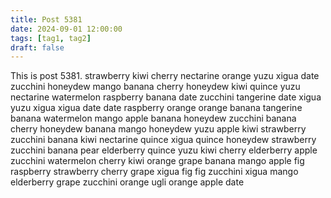 ```yaml
---
title: Post 5381
date: 2024-09-01 12:00:00
tags: [tag1, tag2]
draft: false
---
```

This is post 5381.
strawberry
kiwi
cherry
nectarine
orange
yuzu
xigua
date
zucchini
honeydew
mango
banana
cherry
honeydew
kiwi
quince
yuzu
nectarine
watermelon
raspberry
banana
date
zucchini
tangerine
date
xigua
yuzu
xigua
xigua
date
date
raspberry
orange
orange
banana
tangerine
banana
watermelon
mango
apple
banana
honeydew
zucchini
banana
cherry
honeydew
banana
mango
honeydew
yuzu
apple
kiwi
strawberry
zucchini
banana
kiwi
nectarine
quince
xigua
quince
honeydew
strawberry
zucchini
banana
pear
elderberry
quince
yuzu
kiwi
cherry
elderberry
apple
zucchini
watermelon
cherry
kiwi
orange
grape
banana
mango
apple
fig
raspberry
strawberry
cherry
grape
xigua
fig
fig
zucchini
xigua
mango
elderberry
grape
zucchini
orange
ugli
orange
apple
date
